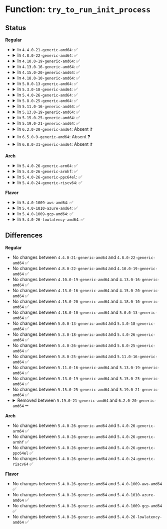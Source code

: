 # Function: <code>try_to_run_init_process</code>

## Status
<b>Regular</b>
<ul>
<li>
<details>
<summary>In <code>4.4.0-21-generic-amd64</code>: ✅</summary>

```c
int try_to_run_init_process(const char * init_filename)
```

```json
{
  "name": "try_to_run_init_process",
  "collision_type": "Unique Static",
  "inline_type": "No",
  "funcs": [
    {
      "addr": 18446744071578853424,
      "name": "try_to_run_init_process",
      "external": false,
      "loc": "init/main.c:916",
      "file": "init/main.c",
      "inline": "seen, unknown",
      "caller_inline": [],
      "caller_func": [
        "init/main.c:kernel_init",
        "init/main.c:kernel_init",
        "init/main.c:kernel_init",
        "init/main.c:kernel_init"
      ]
    }
  ],
  "symbols": [
    {
      "addr": 18446744071578853424,
      "name": "try_to_run_init_process",
      "section": ".text",
      "bind": "STB_LOCAL",
      "size": 56
    }
  ]
}
```
</details>
</li>
<li>
<details>
<summary>In <code>4.8.0-22-generic-amd64</code>: ✅</summary>

```c
int try_to_run_init_process(const char * init_filename)
```

```json
{
  "name": "try_to_run_init_process",
  "collision_type": "Unique Static",
  "inline_type": "No",
  "funcs": [
    {
      "addr": 18446744071578853424,
      "name": "try_to_run_init_process",
      "external": false,
      "loc": "init/main.c:900",
      "file": "init/main.c",
      "inline": "seen, unknown",
      "caller_inline": [],
      "caller_func": [
        "init/main.c:kernel_init",
        "init/main.c:kernel_init",
        "init/main.c:kernel_init",
        "init/main.c:kernel_init"
      ]
    }
  ],
  "symbols": [
    {
      "addr": 18446744071578853424,
      "name": "try_to_run_init_process",
      "section": ".text",
      "bind": "STB_LOCAL",
      "size": 56
    }
  ]
}
```
</details>
</li>
<li>
<details>
<summary>In <code>4.10.0-19-generic-amd64</code>: ✅</summary>

```c
int try_to_run_init_process(const char * init_filename)
```

```json
{
  "name": "try_to_run_init_process",
  "collision_type": "Unique Static",
  "inline_type": "No",
  "funcs": [
    {
      "addr": 18446744071578853424,
      "name": "try_to_run_init_process",
      "external": false,
      "loc": "init/main.c:912",
      "file": "init/main.c",
      "inline": "seen, unknown",
      "caller_inline": [],
      "caller_func": [
        "init/main.c:kernel_init",
        "init/main.c:kernel_init",
        "init/main.c:kernel_init",
        "init/main.c:kernel_init"
      ]
    }
  ],
  "symbols": [
    {
      "addr": 18446744071578853424,
      "name": "try_to_run_init_process",
      "section": ".text",
      "bind": "STB_LOCAL",
      "size": 56
    }
  ]
}
```
</details>
</li>
<li>
<details>
<summary>In <code>4.13.0-16-generic-amd64</code>: ✅</summary>

```c
int try_to_run_init_process(const char * init_filename)
```

```json
{
  "name": "try_to_run_init_process",
  "collision_type": "Unique Static",
  "inline_type": "No",
  "funcs": [
    {
      "addr": 18446744071578853424,
      "name": "try_to_run_init_process",
      "external": false,
      "loc": "init/main.c:939",
      "file": "init/main.c",
      "inline": "seen, unknown",
      "caller_inline": [],
      "caller_func": [
        "init/main.c:kernel_init",
        "init/main.c:kernel_init",
        "init/main.c:kernel_init",
        "init/main.c:kernel_init"
      ]
    }
  ],
  "symbols": [
    {
      "addr": 18446744071578853424,
      "name": "try_to_run_init_process",
      "section": ".text",
      "bind": "STB_LOCAL",
      "size": 56
    }
  ]
}
```
</details>
</li>
<li>
<details>
<summary>In <code>4.15.0-20-generic-amd64</code>: ✅</summary>

```c
int try_to_run_init_process(const char * init_filename)
```

```json
{
  "name": "try_to_run_init_process",
  "collision_type": "Unique Static",
  "inline_type": "No",
  "funcs": [
    {
      "addr": 18446744071578853456,
      "name": "try_to_run_init_process",
      "external": false,
      "loc": "init/main.c:954",
      "file": "init/main.c",
      "inline": "seen, unknown",
      "caller_inline": [],
      "caller_func": [
        "init/main.c:kernel_init",
        "init/main.c:kernel_init",
        "init/main.c:kernel_init",
        "init/main.c:kernel_init"
      ]
    }
  ],
  "symbols": [
    {
      "addr": 18446744071578853456,
      "name": "try_to_run_init_process",
      "section": ".text",
      "bind": "STB_LOCAL",
      "size": 56
    }
  ]
}
```
</details>
</li>
<li>
<details>
<summary>In <code>4.18.0-10-generic-amd64</code>: ✅</summary>

```c
int try_to_run_init_process(const char * init_filename)
```

```json
{
  "name": "try_to_run_init_process",
  "collision_type": "Unique Static",
  "inline_type": "No",
  "funcs": [
    {
      "addr": 18446744071578855832,
      "name": "try_to_run_init_process",
      "external": false,
      "loc": "init/main.c:1009",
      "file": "init/main.c",
      "inline": "seen, unknown",
      "caller_inline": [],
      "caller_func": [
        "init/main.c:kernel_init",
        "init/main.c:kernel_init",
        "init/main.c:kernel_init",
        "init/main.c:kernel_init"
      ]
    }
  ],
  "symbols": [
    {
      "addr": 18446744071578855832,
      "name": "try_to_run_init_process",
      "section": ".text",
      "bind": "STB_LOCAL",
      "size": 54
    }
  ]
}
```
</details>
</li>
<li>
<details>
<summary>In <code>5.0.0-13-generic-amd64</code>: ✅</summary>

```c
int try_to_run_init_process(const char * init_filename)
```

```json
{
  "name": "try_to_run_init_process",
  "collision_type": "Unique Static",
  "inline_type": "No",
  "funcs": [
    {
      "addr": 18446744071578855855,
      "name": "try_to_run_init_process",
      "external": false,
      "loc": "init/main.c:1002",
      "file": "init/main.c",
      "inline": "seen, unknown",
      "caller_inline": [],
      "caller_func": [
        "init/main.c:kernel_init",
        "init/main.c:kernel_init",
        "init/main.c:kernel_init",
        "init/main.c:kernel_init"
      ]
    }
  ],
  "symbols": [
    {
      "addr": 18446744071578855855,
      "name": "try_to_run_init_process",
      "section": ".text",
      "bind": "STB_LOCAL",
      "size": 54
    }
  ]
}
```
</details>
</li>
<li>
<details>
<summary>In <code>5.3.0-18-generic-amd64</code>: ✅</summary>

```c
int try_to_run_init_process(const char * init_filename)
```

```json
{
  "name": "try_to_run_init_process",
  "collision_type": "Unique Static",
  "inline_type": "No",
  "funcs": [
    {
      "addr": 18446744071578856150,
      "name": "try_to_run_init_process",
      "external": false,
      "loc": "init/main.c:1053",
      "file": "init/main.c",
      "inline": "seen, unknown",
      "caller_inline": [],
      "caller_func": [
        "init/main.c:kernel_init",
        "init/main.c:kernel_init",
        "init/main.c:kernel_init",
        "init/main.c:kernel_init"
      ]
    }
  ],
  "symbols": [
    {
      "addr": 18446744071578856150,
      "name": "try_to_run_init_process",
      "section": ".text",
      "bind": "STB_LOCAL",
      "size": 59
    }
  ]
}
```
</details>
</li>
<li>
<details>
<summary>In <code>5.4.0-26-generic-amd64</code>: ✅</summary>

```c
int try_to_run_init_process(const char * init_filename)
```

```json
{
  "name": "try_to_run_init_process",
  "collision_type": "Unique Static",
  "inline_type": "No",
  "funcs": [
    {
      "addr": 18446744071578856150,
      "name": "try_to_run_init_process",
      "external": false,
      "loc": "init/main.c:1053",
      "file": "init/main.c",
      "inline": "seen, unknown",
      "caller_inline": [],
      "caller_func": [
        "init/main.c:kernel_init",
        "init/main.c:kernel_init",
        "init/main.c:kernel_init",
        "init/main.c:kernel_init"
      ]
    }
  ],
  "symbols": [
    {
      "addr": 18446744071578856150,
      "name": "try_to_run_init_process",
      "section": ".text",
      "bind": "STB_LOCAL",
      "size": 59
    }
  ]
}
```
</details>
</li>
<li>
<details>
<summary>In <code>5.8.0-25-generic-amd64</code>: ✅</summary>

```c
int try_to_run_init_process(const char * init_filename)
```

```json
{
  "name": "try_to_run_init_process",
  "collision_type": "Unique Static",
  "inline_type": "No",
  "funcs": [
    {
      "addr": 18446744071578860499,
      "name": "try_to_run_init_process",
      "external": false,
      "loc": "init/main.c:1340",
      "file": "init/main.c",
      "inline": "seen, unknown",
      "caller_inline": [],
      "caller_func": [
        "init/main.c:kernel_init",
        "init/main.c:kernel_init",
        "init/main.c:kernel_init",
        "init/main.c:kernel_init"
      ]
    }
  ],
  "symbols": [
    {
      "addr": 18446744071578860499,
      "name": "try_to_run_init_process",
      "section": ".text",
      "bind": "STB_LOCAL",
      "size": 59
    }
  ]
}
```
</details>
</li>
<li>
<details>
<summary>In <code>5.11.0-16-generic-amd64</code>: ✅</summary>

```c
int try_to_run_init_process(const char * init_filename)
```

```json
{
  "name": "try_to_run_init_process",
  "collision_type": "Unique Static",
  "inline_type": "No",
  "funcs": [
    {
      "addr": 18446744071591237554,
      "name": "try_to_run_init_process",
      "external": false,
      "loc": "init/main.c:1359",
      "file": "init/main.c",
      "inline": "seen, unknown",
      "caller_inline": [],
      "caller_func": [
        "init/main.c:kernel_init",
        "init/main.c:kernel_init",
        "init/main.c:kernel_init",
        "init/main.c:kernel_init"
      ]
    }
  ],
  "symbols": [
    {
      "addr": 18446744071591237554,
      "name": "try_to_run_init_process",
      "section": ".text",
      "bind": "STB_LOCAL",
      "size": 59
    }
  ]
}
```
</details>
</li>
<li>
<details>
<summary>In <code>5.13.0-19-generic-amd64</code>: ✅</summary>

```c
int try_to_run_init_process(const char * init_filename)
```

```json
{
  "name": "try_to_run_init_process",
  "collision_type": "Unique Static",
  "inline_type": "No",
  "funcs": [
    {
      "addr": 18446744071591180226,
      "name": "try_to_run_init_process",
      "external": false,
      "loc": "init/main.c:1381",
      "file": "init/main.c",
      "inline": "seen, unknown",
      "caller_inline": [],
      "caller_func": [
        "init/main.c:kernel_init",
        "init/main.c:kernel_init",
        "init/main.c:kernel_init",
        "init/main.c:kernel_init"
      ]
    }
  ],
  "symbols": [
    {
      "addr": 18446744071591180226,
      "name": "try_to_run_init_process",
      "section": ".text",
      "bind": "STB_LOCAL",
      "size": 59
    }
  ]
}
```
</details>
</li>
<li>
<details>
<summary>In <code>5.15.0-25-generic-amd64</code>: ✅</summary>

```c
int try_to_run_init_process(const char * init_filename)
```

```json
{
  "name": "try_to_run_init_process",
  "collision_type": "Unique Static",
  "inline_type": "No",
  "funcs": [
    {
      "addr": 18446744071592036395,
      "name": "try_to_run_init_process",
      "external": false,
      "loc": "init/main.c:1441",
      "file": "init/main.c",
      "inline": "seen, unknown",
      "caller_inline": [],
      "caller_func": [
        "init/main.c:kernel_init",
        "init/main.c:kernel_init",
        "init/main.c:kernel_init",
        "init/main.c:kernel_init"
      ]
    }
  ],
  "symbols": [
    {
      "addr": 18446744071592036395,
      "name": "try_to_run_init_process",
      "section": ".text",
      "bind": "STB_LOCAL",
      "size": 59
    }
  ]
}
```
</details>
</li>
<li>
<details>
<summary>In <code>5.19.0-21-generic-amd64</code>: ✅</summary>

```c
int try_to_run_init_process(const char * init_filename)
```

```json
{
  "name": "try_to_run_init_process",
  "collision_type": "Unique Static",
  "inline_type": "No",
  "funcs": [
    {
      "addr": 18446744071593802120,
      "name": "try_to_run_init_process",
      "external": false,
      "loc": "init/main.c:1431",
      "file": "init/main.c",
      "inline": "seen, unknown",
      "caller_inline": [],
      "caller_func": [
        "init/main.c:kernel_init",
        "init/main.c:kernel_init",
        "init/main.c:kernel_init",
        "init/main.c:kernel_init"
      ]
    }
  ],
  "symbols": [
    {
      "addr": 18446744071593802120,
      "name": "try_to_run_init_process",
      "section": ".text",
      "bind": "STB_LOCAL",
      "size": 64
    }
  ]
}
```
</details>
</li>
<li>
<details>
<summary>In <code>6.2.0-20-generic-amd64</code>: Absent ❓</summary>

```json
{
  "name": "try_to_run_init_process",
  "collision_type": "Unique Static",
  "inline_type": "Full",
  "funcs": [
    {
      "addr": 18446744071596410411,
      "name": "try_to_run_init_process",
      "external": false,
      "loc": "init/main.c:1441",
      "file": "init/main.c",
      "inline": "not declared, inlined",
      "caller_inline": [
        "init/main.c:kernel_init",
        "init/main.c:kernel_init",
        "init/main.c:kernel_init",
        "init/main.c:kernel_init"
      ],
      "caller_func": []
    }
  ],
  "symbols": []
}
```
</details>
</li>
<li>
<details>
<summary>In <code>6.5.0-9-generic-amd64</code>: Absent ❓</summary>

```json
{
  "name": "try_to_run_init_process",
  "collision_type": "Unique Static",
  "inline_type": "Full",
  "funcs": [
    {
      "addr": 18446744071596950219,
      "name": "try_to_run_init_process",
      "external": false,
      "loc": "init/main.c:1356",
      "file": "init/main.c",
      "inline": "not declared, inlined",
      "caller_inline": [
        "init/main.c:kernel_init",
        "init/main.c:kernel_init",
        "init/main.c:kernel_init",
        "init/main.c:kernel_init"
      ],
      "caller_func": []
    }
  ],
  "symbols": []
}
```
</details>
</li>
<li>
<details>
<summary>In <code>6.8.0-31-generic-amd64</code>: Absent ❓</summary>

```json
{
  "name": "try_to_run_init_process",
  "collision_type": "Unique Static",
  "inline_type": "Full",
  "funcs": [
    {
      "addr": 18446744071597877739,
      "name": "try_to_run_init_process",
      "external": false,
      "loc": "init/main.c:1360",
      "file": "init/main.c",
      "inline": "not declared, inlined",
      "caller_inline": [
        "init/main.c:kernel_init",
        "init/main.c:kernel_init",
        "init/main.c:kernel_init",
        "init/main.c:kernel_init"
      ],
      "caller_func": []
    }
  ],
  "symbols": []
}
```
</details>
</li>
</ul>
<b>Arch</b>
<ul>
<li>
<details>
<summary>In <code>5.4.0-26-generic-arm64</code>: ✅</summary>

```c
int try_to_run_init_process(const char * init_filename)
```

```json
{
  "name": "try_to_run_init_process",
  "collision_type": "Unique Static",
  "inline_type": "No",
  "funcs": [
    {
      "addr": 18446603336490176832,
      "name": "try_to_run_init_process",
      "external": false,
      "loc": "init/main.c:1053",
      "file": "init/main.c",
      "inline": "seen, unknown",
      "caller_inline": [],
      "caller_func": [
        "init/main.c:kernel_init",
        "init/main.c:kernel_init",
        "init/main.c:kernel_init",
        "init/main.c:kernel_init"
      ]
    }
  ],
  "symbols": [
    {
      "addr": 18446603336490176832,
      "name": "try_to_run_init_process",
      "section": ".text",
      "bind": "STB_LOCAL",
      "size": 84
    }
  ]
}
```
</details>
</li>
<li>
<details>
<summary>In <code>5.4.0-26-generic-armhf</code>: ✅</summary>

```c
int try_to_run_init_process(const char * init_filename)
```

```json
{
  "name": "try_to_run_init_process",
  "collision_type": "Unique Static",
  "inline_type": "No",
  "funcs": [
    {
      "addr": 3224385788,
      "name": "try_to_run_init_process",
      "external": false,
      "loc": "init/main.c:1053",
      "file": "init/main.c",
      "inline": "seen, unknown",
      "caller_inline": [],
      "caller_func": [
        "init/main.c:kernel_init",
        "init/main.c:kernel_init",
        "init/main.c:kernel_init",
        "init/main.c:kernel_init"
      ]
    }
  ],
  "symbols": [
    {
      "addr": 3224385788,
      "name": "try_to_run_init_process",
      "section": ".text",
      "bind": "STB_LOCAL",
      "size": 72
    }
  ]
}
```
</details>
</li>
<li>
<details>
<summary>In <code>5.4.0-26-generic-ppc64el</code>: ✅</summary>

```c
int try_to_run_init_process(const char * init_filename)
```

```json
{
  "name": "try_to_run_init_process",
  "collision_type": "Unique Static",
  "inline_type": "No",
  "funcs": [
    {
      "addr": 13835058055282230452,
      "name": "try_to_run_init_process",
      "external": false,
      "loc": "init/main.c:1053",
      "file": "init/main.c",
      "inline": "seen, unknown",
      "caller_inline": [],
      "caller_func": [
        "init/main.c:kernel_init",
        "init/main.c:kernel_init",
        "init/main.c:kernel_init",
        "init/main.c:kernel_init"
      ]
    }
  ],
  "symbols": [
    {
      "addr": 13835058055282230452,
      "name": "try_to_run_init_process",
      "section": ".text",
      "bind": "STB_LOCAL",
      "size": 108
    }
  ]
}
```
</details>
</li>
<li>
<details>
<summary>In <code>5.4.0-24-generic-riscv64</code>: ✅</summary>

```c
int try_to_run_init_process(const char * init_filename)
```

```json
{
  "name": "try_to_run_init_process",
  "collision_type": "Unique Static",
  "inline_type": "No",
  "funcs": [
    {
      "addr": 18446743936271336782,
      "name": "try_to_run_init_process",
      "external": false,
      "loc": "init/main.c:1053",
      "file": "init/main.c",
      "inline": "seen, unknown",
      "caller_inline": [],
      "caller_func": [
        "init/main.c:kernel_init",
        "init/main.c:kernel_init",
        "init/main.c:kernel_init",
        "init/main.c:kernel_init"
      ]
    }
  ],
  "symbols": [
    {
      "addr": 18446743936271336782,
      "name": "try_to_run_init_process",
      "section": ".text",
      "bind": "STB_LOCAL",
      "size": 80
    }
  ]
}
```
</details>
</li>
</ul>
<b>Flavor</b>
<ul>
<li>
<details>
<summary>In <code>5.4.0-1009-aws-amd64</code>: ✅</summary>

```c
int try_to_run_init_process(const char * init_filename)
```

```json
{
  "name": "try_to_run_init_process",
  "collision_type": "Unique Static",
  "inline_type": "No",
  "funcs": [
    {
      "addr": 18446744071578856150,
      "name": "try_to_run_init_process",
      "external": false,
      "loc": "init/main.c:1053",
      "file": "init/main.c",
      "inline": "seen, unknown",
      "caller_inline": [],
      "caller_func": [
        "init/main.c:kernel_init",
        "init/main.c:kernel_init",
        "init/main.c:kernel_init",
        "init/main.c:kernel_init"
      ]
    }
  ],
  "symbols": [
    {
      "addr": 18446744071578856150,
      "name": "try_to_run_init_process",
      "section": ".text",
      "bind": "STB_LOCAL",
      "size": 59
    }
  ]
}
```
</details>
</li>
<li>
<details>
<summary>In <code>5.4.0-1010-azure-amd64</code>: ✅</summary>

```c
int try_to_run_init_process(const char * init_filename)
```

```json
{
  "name": "try_to_run_init_process",
  "collision_type": "Unique Static",
  "inline_type": "No",
  "funcs": [
    {
      "addr": 18446744071578849193,
      "name": "try_to_run_init_process",
      "external": false,
      "loc": "init/main.c:1053",
      "file": "init/main.c",
      "inline": "seen, unknown",
      "caller_inline": [],
      "caller_func": [
        "init/main.c:kernel_init",
        "init/main.c:kernel_init",
        "init/main.c:kernel_init",
        "init/main.c:kernel_init"
      ]
    }
  ],
  "symbols": [
    {
      "addr": 18446744071578849193,
      "name": "try_to_run_init_process",
      "section": ".text",
      "bind": "STB_LOCAL",
      "size": 59
    }
  ]
}
```
</details>
</li>
<li>
<details>
<summary>In <code>5.4.0-1009-gcp-amd64</code>: ✅</summary>

```c
int try_to_run_init_process(const char * init_filename)
```

```json
{
  "name": "try_to_run_init_process",
  "collision_type": "Unique Static",
  "inline_type": "No",
  "funcs": [
    {
      "addr": 18446744071578856150,
      "name": "try_to_run_init_process",
      "external": false,
      "loc": "init/main.c:1053",
      "file": "init/main.c",
      "inline": "seen, unknown",
      "caller_inline": [],
      "caller_func": [
        "init/main.c:kernel_init",
        "init/main.c:kernel_init",
        "init/main.c:kernel_init",
        "init/main.c:kernel_init"
      ]
    }
  ],
  "symbols": [
    {
      "addr": 18446744071578856150,
      "name": "try_to_run_init_process",
      "section": ".text",
      "bind": "STB_LOCAL",
      "size": 59
    }
  ]
}
```
</details>
</li>
<li>
<details>
<summary>In <code>5.4.0-26-lowlatency-amd64</code>: ✅</summary>

```c
int try_to_run_init_process(const char * init_filename)
```

```json
{
  "name": "try_to_run_init_process",
  "collision_type": "Unique Static",
  "inline_type": "No",
  "funcs": [
    {
      "addr": 18446744071578856198,
      "name": "try_to_run_init_process",
      "external": false,
      "loc": "init/main.c:1053",
      "file": "init/main.c",
      "inline": "seen, unknown",
      "caller_inline": [],
      "caller_func": [
        "init/main.c:kernel_init",
        "init/main.c:kernel_init",
        "init/main.c:kernel_init",
        "init/main.c:kernel_init"
      ]
    }
  ],
  "symbols": [
    {
      "addr": 18446744071578856198,
      "name": "try_to_run_init_process",
      "section": ".text",
      "bind": "STB_LOCAL",
      "size": 59
    }
  ]
}
```
</details>
</li>
</ul>

## Differences
<b>Regular</b>
<ul>
<li>
No changes between <code>4.4.0-21-generic-amd64</code> and <code>4.8.0-22-generic-amd64</code> ✅
</li>
<li>
No changes between <code>4.8.0-22-generic-amd64</code> and <code>4.10.0-19-generic-amd64</code> ✅
</li>
<li>
No changes between <code>4.10.0-19-generic-amd64</code> and <code>4.13.0-16-generic-amd64</code> ✅
</li>
<li>
No changes between <code>4.13.0-16-generic-amd64</code> and <code>4.15.0-20-generic-amd64</code> ✅
</li>
<li>
No changes between <code>4.15.0-20-generic-amd64</code> and <code>4.18.0-10-generic-amd64</code> ✅
</li>
<li>
No changes between <code>4.18.0-10-generic-amd64</code> and <code>5.0.0-13-generic-amd64</code> ✅
</li>
<li>
No changes between <code>5.0.0-13-generic-amd64</code> and <code>5.3.0-18-generic-amd64</code> ✅
</li>
<li>
No changes between <code>5.3.0-18-generic-amd64</code> and <code>5.4.0-26-generic-amd64</code> ✅
</li>
<li>
No changes between <code>5.4.0-26-generic-amd64</code> and <code>5.8.0-25-generic-amd64</code> ✅
</li>
<li>
No changes between <code>5.8.0-25-generic-amd64</code> and <code>5.11.0-16-generic-amd64</code> ✅
</li>
<li>
No changes between <code>5.11.0-16-generic-amd64</code> and <code>5.13.0-19-generic-amd64</code> ✅
</li>
<li>
No changes between <code>5.13.0-19-generic-amd64</code> and <code>5.15.0-25-generic-amd64</code> ✅
</li>
<li>
No changes between <code>5.15.0-25-generic-amd64</code> and <code>5.19.0-21-generic-amd64</code> ✅
</li>
<li>
<details>
<summary>Removed between <code>5.19.0-21-generic-amd64</code> and <code>6.2.0-20-generic-amd64</code> ➖</summary>

```c
int try_to_run_init_process(const char * init_filename)
```
</details>
</li>
</ul>
<b>Arch</b>
<ul>
<li>
No changes between <code>5.4.0-26-generic-amd64</code> and <code>5.4.0-26-generic-arm64</code> ✅
</li>
<li>
No changes between <code>5.4.0-26-generic-amd64</code> and <code>5.4.0-26-generic-armhf</code> ✅
</li>
<li>
No changes between <code>5.4.0-26-generic-amd64</code> and <code>5.4.0-26-generic-ppc64el</code> ✅
</li>
<li>
No changes between <code>5.4.0-26-generic-amd64</code> and <code>5.4.0-24-generic-riscv64</code> ✅
</li>
</ul>
<b>Flavor</b>
<ul>
<li>
No changes between <code>5.4.0-26-generic-amd64</code> and <code>5.4.0-1009-aws-amd64</code> ✅
</li>
<li>
No changes between <code>5.4.0-26-generic-amd64</code> and <code>5.4.0-1010-azure-amd64</code> ✅
</li>
<li>
No changes between <code>5.4.0-26-generic-amd64</code> and <code>5.4.0-1009-gcp-amd64</code> ✅
</li>
<li>
No changes between <code>5.4.0-26-generic-amd64</code> and <code>5.4.0-26-lowlatency-amd64</code> ✅
</li>
</ul>
